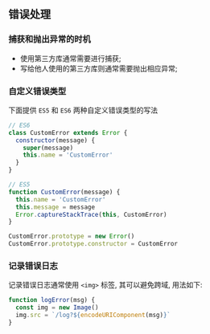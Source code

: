 <!--
abbrlink: 4te5mocr
-->

## 错误处理

### 捕获和抛出异常的时机

* 使用第三方库通常需要进行捕获;
* 写给他人使用的第三方库则通常需要抛出相应异常;

### 自定义错误类型

下面提供 `ES5` 和 `ES6` 两种自定义错误类型的写法

```js
// ES6
class CustomError extends Error {
  constructor(message) {
    super(message)
    this.name = 'CustomError'
  }
}

// ES5
function CustomError(message) {
  this.name = 'CustomError'
  this.message = message
  Error.captureStackTrace(this, CustomError)
}

CustomError.prototype = new Error()
CustomError.prototype.constructor = CustomError
```

### 记录错误日志

记录错误日志通常使用 `<img>` 标签, 其可以避免跨域, 用法如下:

```js
function logError(msg) {
  const img = new Image()
  img.src = `/log?${encodeURIComponent(msg)}`
}
```